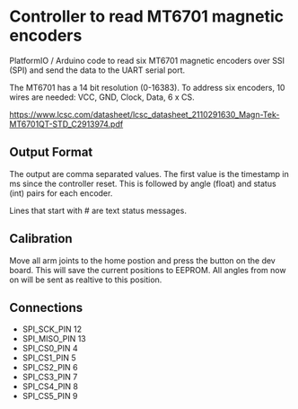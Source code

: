 # Controller to read MT6701 magnetic encoders

PlatformIO / Arduino code to read six MT6701 magnetic encoders over SSI (SPI) and send the data to the UART serial port.

The MT6701 has a 14 bit resolution (0-16383).
To address six encoders, 10 wires are needed: VCC, GND, Clock, Data, 6 x CS.

https://www.lcsc.com/datasheet/lcsc_datasheet_2110291630_Magn-Tek-MT6701QT-STD_C2913974.pdf


## Output Format

The output are comma separated values. The first value is the timestamp in ms since the controller reset. This is followed by angle (float) and status (int) pairs for each encoder.

Lines that start with # are text status messages.


## Calibration

Move all arm joints to the home postion and press the button on the dev board.
This will save the current positions to EEPROM. 
All angles from now on will be sent as realtive to this position.

## Connections

* SPI_SCK_PIN 12
* SPI_MISO_PIN 13
* SPI_CS0_PIN 4
* SPI_CS1_PIN 5
* SPI_CS2_PIN 6
* SPI_CS3_PIN 7
* SPI_CS4_PIN 8
* SPI_CS5_PIN 9